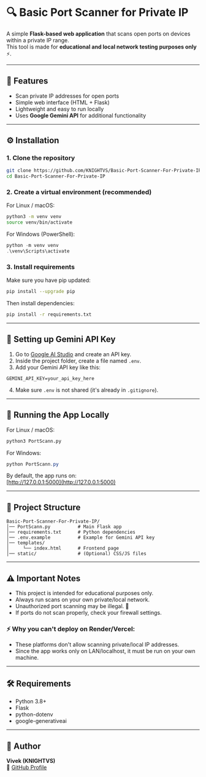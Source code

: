 # 🔍 Basic Port Scanner for Private IP

A simple **Flask-based web application** that scans open ports on devices within a private IP range.  
This tool is made for **educational and local network testing purposes only** ⚡.

---

## 📌 Features

- Scan private IP addresses for open ports
- Simple web interface (HTML + Flask)
- Lightweight and easy to run locally
- Uses **Google Gemini API** for additional functionality

---

## ⚙️ Installation

### 1. Clone the repository

```bash
git clone https://github.com/KNIGHTVS/Basic-Port-Scanner-For-Private-IP.git
cd Basic-Port-Scanner-For-Private-IP
```

### 2. Create a virtual environment (recommended)

For Linux / macOS:
```bash
python3 -m venv venv
source venv/bin/activate
```

For Windows (PowerShell):
```powershell
python -m venv venv
.\venv\Scripts\activate
```

### 3. Install requirements

Make sure you have pip updated:
```bash
pip install --upgrade pip
```

Then install dependencies:
```bash
pip install -r requirements.txt
```

---

## 🔑 Setting up Gemini API Key

1. Go to [Google AI Studio](https://aistudio.google.com/app/apikey) and create an API key.
2. Inside the project folder, create a file named `.env`.
3. Add your Gemini API key like this:

```
GEMINI_API_KEY=your_api_key_here
```

4. Make sure `.env` is not shared (it's already in `.gitignore`).

---

## 🚀 Running the App Locally

For Linux / macOS:
```bash
python3 PortScann.py
```

For Windows:
```powershell
python PortScann.py
```

By default, the app runs on:  
[http://127.0.0.1:5000](http://127.0.0.1:5000)

---

## 📂 Project Structure

```
Basic-Port-Scanner-For-Private-IP/
│── PortScann.py          # Main Flask app
│── requirements.txt      # Python dependencies
│── .env.example          # Example for Gemini API key
│── templates/
│     └── index.html      # Frontend page
│── static/               # (Optional) CSS/JS files
```

---

## ⚠️ Important Notes

- This project is intended for educational purposes only.
- Always run scans on your own private/local network.
- Unauthorized port scanning may be illegal. 🚨
- If ports do not scan properly, check your firewall settings.

### ⚡ Why you can't deploy on Render/Vercel:
- These platforms don't allow scanning private/local IP addresses.
- Since the app works only on LAN/localhost, it must be run on your own machine.

---

## 🛠️ Requirements

- Python 3.8+
- Flask
- python-dotenv
- google-generativeai

---

## 👤 Author

**Vivek (KNIGHTVS)**  
📌 [GitHub Profile](https://github.com/KNIGHTVS)
